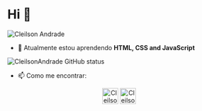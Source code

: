 # Hi :metal:

<p align="left"><img src="https://komarev.com/ghpvc/?username=cleilsonandrade&color=blue" alt="Cleilson Andrade"/></p>

- 🌱 Atualmente estou aprendendo <b>HTML, CSS and JavaScript</b>

<!--
**CleilsonAndrade/CleilsonAndrade** is a ✨ _special_ ✨ repository because its `README.md` (this file) appears on your GitHub profile.

Here are some ideas to get you started:

- 🔭 I’m currently working on ...
- 🌱 I’m currently learning ...
- 👯 I’m looking to collaborate on ...
- 🤔 I’m looking for help with ...
- 💬 Ask me about ...
- 📫 How to reach me: ...
- 😄 Pronouns: ...
- ⚡ Fun fact: ...
-->

![CleilsonAndrade GitHub status](https://github-readme-stats.vercel.app/api?username=cleilsonandrade&show_icons=true&theme=tokyonight)

- 📫 Como me encontrar:
<p align="center">
  <span>
    <a href="https://www.linkedin.com/in/cleilson-andrade/" target="_blank" title="Perfil LinkedIn"><img src="https://cdn.jsdelivr.net/npm/simple-icons@3.0.1/icons/linkedin.svg" alt="CleilsonAndrade" height="36" width="36" /></a>
    <a href="https://app.rocketseat.com.br/me/cleilson-andrade" target="_blank" title="Perfil Rocketseat"><img src="https://app.rocketseat.com.br/favicon.png" alt="CleilsonAndrade" height="36" width="36" /></a>
  </span>
</p>
